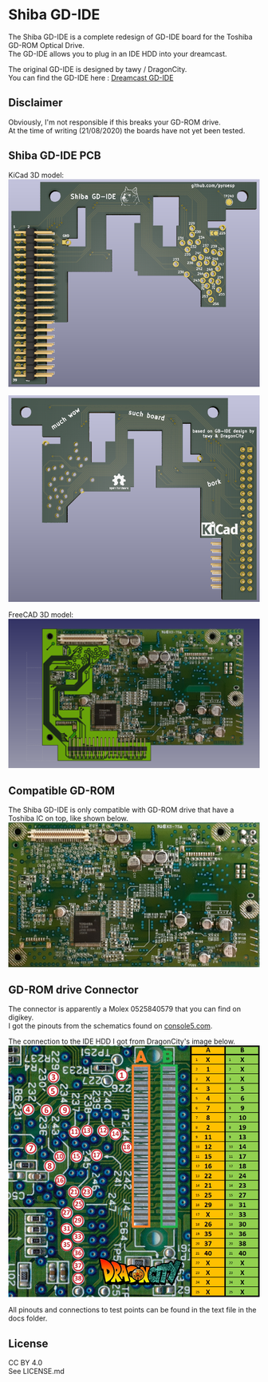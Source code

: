 # Shiba GD-IDE

The Shiba GD-IDE is a complete redesign of GD-IDE board for the Toshiba GD-ROM Optical Drive.  
The GD-IDE allows you to plug in an IDE HDD into your dreamcast.  

The original GD-IDE is designed by tawy / DragonCity.  
You can find the GD-IDE here : [Dreamcast GD-IDE](https://boutique-dragoncity.myshopify.com/collections/dreamcast/products/dreamcast-pcb-dreamcast-gd-ide-v3-connecteur-ide)

## Disclaimer

Obviously, I'm not responsible if this breaks your GD-ROM drive.  
At the time of writing (21/08/2020) the boards have not yet been tested.

## Shiba GD-IDE PCB

KiCad 3D model:  
<img src="./pics/Shiba GD-IDE front.png">  

<img src="./pics/Shiba GD-IDE back.png">  


FreeCAD 3D model:  
<img src="./pics/Shiba GD-IDE freecad model.png">

## Compatible GD-ROM

The Shiba GD-IDE is only compatible with GD-ROM drive that have a Toshiba IC on top, like shown below.  
<img src="./pics/Toshiba board.png">  

## GD-ROM drive Connector

The connector is apparently a Molex 0525840579 that you can find on digikey.  
I got the pinouts from the schematics found on [console5.com](https://console5.com/wiki/Dreamcast).  
  
The connection to the IDE HDD I got from DragonCity's image below.  
<img src="./pics/Molex GD-ROM Connector.png">  


All pinouts and connections to test points can be found in the text file in the docs folder.

## License

CC BY 4.0  
See LICENSE.md